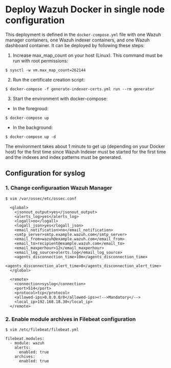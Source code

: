# Deploy Wazuh Docker in single node configuration

This deployment is defined in the `docker-compose.yml` file with one Wazuh manager containers, one Wazuh indexer containers, and one Wazuh dashboard container. It can be deployed by following these steps: 

1) Increase max_map_count on your host (Linux). This command must be run with root permissions:
```
$ sysctl -w vm.max_map_count=262144
```
2) Run the certificate creation script:
```
$ docker-compose -f generate-indexer-certs.yml run --rm generator
```
3) Start the environment with docker-compose:

- In the foregroud:
```
$ docker-compose up
```
- In the background:
```
$ docker-compose up -d
```

The environment takes about 1 minute to get up (depending on your Docker host) for the first time since Wazuh Indexer must be started for the first time and the indexes and index patterns must be generated.

## Configuration for syslog

### 1. Change configuraation Wazuh Manager

```
$ vim /var/ossec/etc/ossec.conf
```

```
  <global>
    <jsonout_output>yes</jsonout_output>
    <alerts_log>yes</alerts_log>
    <logall>no</logall>
    <logall_json>yes</logall_json>
    <email_notification>no</email_notification>
    <smtp_server>smtp.example.wazuh.com</smtp_server>
    <email_from>wazuh@example.wazuh.com</email_from>
    <email_to>recipient@example.wazuh.com</email_to>
    <email_maxperhour>12</email_maxperhour>
    <email_log_source>alerts.log</email_log_source>
    <agents_disconnection_time>10m</agents_disconnection_time>
    <agents_disconnection_alert_time>0</agents_disconnection_alert_time>
  </global>
```

```
  <remote>
    <connection>syslog</connection>
    <port>514</port>
    <protocol>tcp</protocol>
    <allowed-ips>0.0.0.0/0</allowed-ips><!-->Mandatory</-->
    <local_ip>192.168.18.30</local_ip>
  </remote>
```

### 2. Enable module archives in Filebeat configuration

```
$ vim /etc/filebeat/filebeat.yml
```

```
filebeat.modules:
  - module: wazuh
    alerts:
      enabled: true
    archives:
      enabled: true
```

